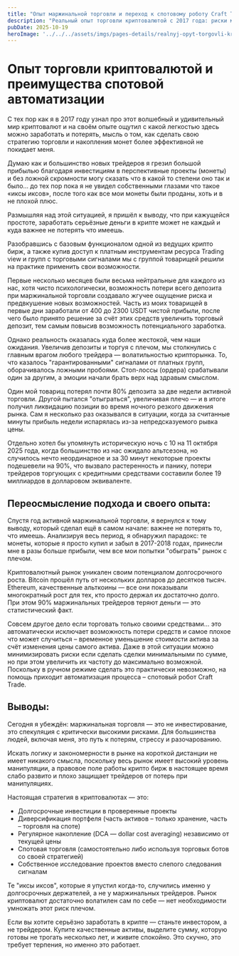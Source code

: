 ```yaml
---
title: "Опыт маржинальной торговли и переход к спотовому роботу Craft Trade для безопасного заработка"
description: "Реальный опыт торговли криптовалютой с 2017 года: риски маржинальной торговли, новости про падения и потери, а также эффективный способ минимизировать убытки и стабильно накапливать прибыль с помощью автоматизированного спотового робота Craft Trade."
pubDate: 2025-10-19
heroImage: '../../../assets/imgs/pages-details/realnyj-opyt-torgovli-kriptovalyutoj.webp'
---
```


<!-- [19.56, 64] -->

# Опыт торговли криптовалютой и преимущества спотовой автоматизации

С тех пор как я в 2017 году узнал про этот волшебный и удивительный мир криптовалют и на своём опыте ощутил с какой легкостью здесь можно заработать и потерять, мысль о том, как сделать свою стратегию торговли и накопления монет более эффективной не покидает меня.

Думаю как и большинство новых трейдеров я грезил большой прибылью благодаря инвестициям в перспективные проекты (монеты) и без ложной скромности могу сказать что в какой то степени оно так и было… до тех пор пока я не увидел собственными глазами что такое «иксы иксов», после того как все  мои монеты были проданы, хоть и в не плохой плюс.

Размышляя над этой ситуацией, я пришёл к выводу, что при кажущейся простоте, заработать серьёзные деньги в крипте может не каждый и куда важнее не потерять что имеешь.

Разобравшись с базовым функционалом одной из ведущих крипто бирж, а также купив доступ к платным инструментам ресурса Trading view и групп с торговыми сигналами мы с группой товарищей решили на практике применить свои возможности.

Первые несколько месяцев были весьма нейтральные для каждого из нас, хотя чисто психологически, возможность потери всего депозита при маржинальной торговли создавало жгучее ощущение риска и предвкушение новых возможностей. Часть из моих товарищей в первые дни заработали от 400 до 2300  USDT чистой прибыли, после чего было принято решение за счёт этих средств увеличить торговый депозит, тем самым повысив возможность потенциального заработка.

Однако реальность оказалась куда более жестокой, чем наши ожидания. Увеличив депозиты и торгуя с плечом, мы столкнулись с главным врагом любого трейдера — волатильностью крипторынка. То, что казалось "гарантированными" сигналами от платных групп, оборачивалось ложными пробоями. Стоп-лоссы (ордера) срабатывали один за другим, а эмоции начали брать верх над здравым смыслом.

Один мой товарищ потерял почти 80% депозита за две недели активной торговли. Другой пытался "отыграться", увеличивая плечо — и в итоге получил ликвидацию позиции во время ночного резкого движения рынка. Сам я несколько раз оказывался в ситуации, когда за считанные минуты прибыль недели испарялась из-за непредсказуемого рывка цены.

Отдельно хотел бы упомянуть историческую ночь с 10 на 11 октября 2025 года, когда большинство из нас ожидало альтсезона, но случилось нечто неординарное и за 30 минут некоторые проекты подешевели на 90%, что вызвало растеренность и панику, потери трейдеров торгующих с кредитными средствами составили более 19 миллиардов в долларовом эквиваленте.

## Переосмысление подхода и своего опыта:

Спустя год активной маржинальной торговли, я вернулся к тому выводу, который сделал ещё в самом начале: важнее не потерять то, что имеешь. Анализируя весь период, я обнаружил парадокс: те монеты, которые я просто купил и забыл в 2017-2018 годах, принесли мне в разы больше прибыли, чем все мои попытки "обыграть" рынок с плечом.

Криптовалютный рынок уникален своим потенциалом долгосрочного роста. Bitcoin прошёл путь от нескольких долларов до десятков тысяч. Ethereum, качественные альткоины — все они показывали многократный рост для тех, кто просто держал их достаточно долго. При этом 90% маржинальных трейдеров теряют деньги — это статистический факт.

Совсем другое дело если торговать только своими средствами… это автоматически исключает возможность потери средств и самое плохое что может случиться – временное уменьшение стоимости актива за счёт изменения цены самого актива. Даже в этой ситуации можно минимизировать риски если сделать сделки минимальными по сумме, но при этом увеличить их частоту до максимально возможной. Поскольку в ручном режиме сделать это практически невозможно, на помощь приходит автоматизация процесса – спотовый робот Сraft Trade.

## Выводы:

Сегодня я убеждён: маржинальная торговля — это не инвестирование, это спекуляция с критически высокими рисками. Для большинства людей, включая меня, это путь к потерям, стрессу и разочарованию.

Искать логику и закономерности в рынке на короткой дистанции не имеет никакого смысла, поскольку весь рынок имеет высокий уровень манипуляции, а правовое поле работы крипто бирж в настоящее время слабо развито и плохо защищает трейдеров от потерь при манипуляциях.

Настоящая стратегия в криптовалютах — это:

- Долгосрочные инвестиции в проверенные проекты
- Диверсификация портфеля (часть активов – только хранение, часть – торговля на споте)
- Регулярное накопление (DCA — dollar cost averaging) независимо от текущей цены
- Cпотовая торговля (самостоятельно либо используя торговых ботов со своей стратегией)
- Собственное исследование проектов вместо слепого следования сигналам

Те "иксы иксов", которые я упустил когда-то, случились именно у долгосрочных держателей, а не у маржинальных трейдеров. Рынок криптовалют достаточно волатилен сам по себе — нет необходимости умножать этот риск плечом.

Если вы хотите серьёзно заработать в крипте — станьте инвестором, а не трейдером. Купите качественные активы, выделите сумму, которую готовы не трогать несколько лет, и живите спокойно. Это скучно, это требует терпения, но именно это работает.
